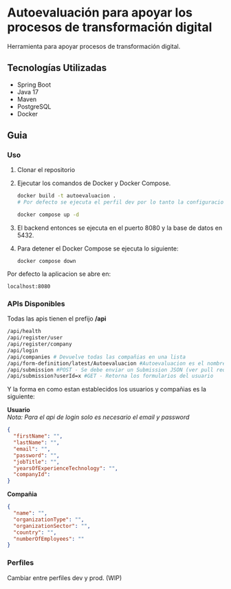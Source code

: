 # Autoevaluación para apoyar los procesos de transformación digital

Herramienta para apoyar procesos de transformación digital.

## Tecnologías Utilizadas

*   Spring Boot
*   Java 17
*   Maven
*   PostgreSQL
*   Docker

## Guia

### Uso

1.  Clonar el repositorio
2.  Ejecutar los comandos de Docker y Docker Compose.
    ```bash
    docker build -t autoevaluacion .
    # Por defecto se ejecuta el perfil dev por lo tanto la configuracion de application-dev.yml

    docker compose up -d
    ```
3.  El backend entonces se ejecuta en el puerto 8080 y la base de datos en 5432. 

4.  Para detener el Docker Compose se ejecuta lo siguiente:
    ```
    docker compose down
    ```

Por defecto la aplicacion se abre en:
```
localhost:8080
```

### APIs Disponibles
Todas las apis tienen el prefijo **/api**
```bash
/api/health
/api/register/user
/api/register/company
/api/login
/api/companies # Devuelve todas las compañias en una lista
/api/form-definition/latest/Autoevaluacion #Autoevaluacion es el nombre del formulario. Retorna el ultimo formulario (se filtra por version)
/api/submission #POST - Se debe enviar un Submission JSON (ver pull request)
/api/submission?userId=x #GET - Retorna los formularios del usuario
```

Y la forma en como estan establecidos los usuarios y compañias es la siguiente:

**Usuario**\
*Nota: Para el api de login solo es necesario el email y password*
```json
{
  "firstName": "",
  "lastName": "",
  "email": "",
  "password": "",
  "jobTitle": "",
  "yearsOfExperienceTechnology": "",
  "companyId": 
}
```
**Compañia**
```json
{
  "name": "",
  "organizationType": "",
  "organizationSector": "",
  "country": "",
  "numberOfEmployees": ""
}
```

### Perfiles
Cambiar entre perfiles dev y prod. (WIP)